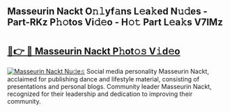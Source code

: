 ## Masseurin Nackt O𝚗𝚕yf𝚊ns L𝚎a𝚔ed N𝚞𝚍es - Part-RKz P𝚑𝚘tos Vi𝚍𝚎o - H𝚘𝚝 Part L𝚎a𝚔s V7IMz

# <h2><a href="http://kf33zj.oniu.top/?m=Masseurin+Nackt">🔗👉 🔴 Masseurin Nackt P𝚑ot𝚘𝚜 V𝚒d𝚎o</a></h2>

[![Masseurin Nackt Nu𝚍e𝚜](https://i.imgur.com/0qMVB7G.gif)](http://kf33zj.oniu.top/?m=Masseurin+Nackt)
Social media personality Masseurin Nackt, acclaimed for publishing dance and lifestyle material, consisting of presentations and personal blogs. Community leader Masseurin Nackt, recognized for their leadership and dedication to improving their community.  
